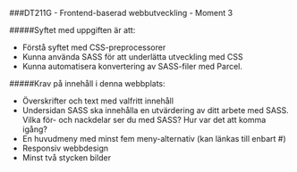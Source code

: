###DT211G - Frontend-baserad webbutveckling - Moment 3

#####Syftet med uppgiften är att:
- Förstå syftet med CSS-preprocessorer
- Kunna använda SASS för att underlätta utveckling med CSS
- Kunna automatisera konvertering av SASS-filer med Parcel.

#####Krav på innehåll i denna webbplats:
- Överskrifter och text med valfritt innehåll
- Undersidan SASS ska innehålla en utvärdering av ditt arbete med SASS. Vilka för- och nackdelar ser du med SASS? Hur var det att komma igång?
- En huvudmeny med minst fem meny-alternativ (kan länkas till enbart #)
- Responsiv webbdesign
- Minst två stycken bilder